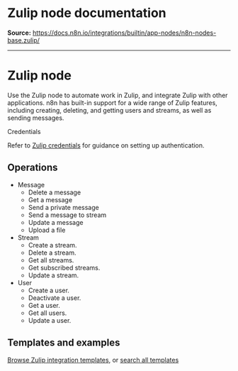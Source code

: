 # Zulip node documentation

**Source:** https://docs.n8n.io/integrations/builtin/app-nodes/n8n-nodes-base.zulip/

---

# Zulip node

Use the Zulip node to automate work in Zulip, and integrate Zulip with other applications. n8n has built-in support for a wide range of Zulip features, including creating, deleting, and getting users and streams, as well as sending messages.

Credentials

Refer to [Zulip credentials](../../credentials/zulip/) for guidance on setting up authentication.

## Operations

- Message
  - Delete a message
  - Get a message
  - Send a private message
  - Send a message to stream
  - Update a message
  - Upload a file
- Stream
  - Create a stream.
  - Delete a stream.
  - Get all streams.
  - Get subscribed streams.
  - Update a stream.
- User
  - Create a user.
  - Deactivate a user.
  - Get a user.
  - Get all users.
  - Update a user.

## Templates and examples

[Browse Zulip integration templates](https://n8n.io/integrations/zulip/), or [search all templates](https://n8n.io/workflows/)
